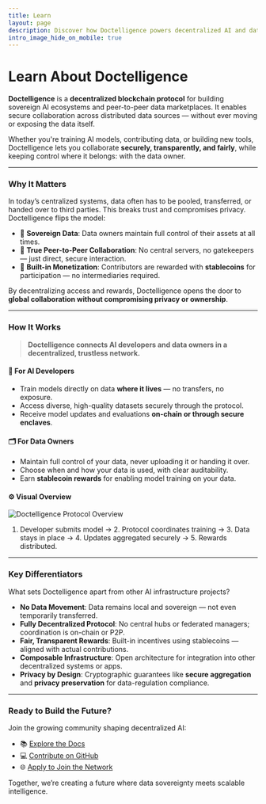 ```yaml
---
title: Learn  
layout: page  
description: Discover how Doctelligence powers decentralized AI and data collaboration through sovereign infrastructure.  
intro_image_hide_on_mobile: true  
---
```


# Learn About Doctelligence

**Doctelligence** is a **decentralized blockchain protocol** for building sovereign AI ecosystems and peer-to-peer data marketplaces. It enables secure collaboration across distributed data sources — without ever moving or exposing the data itself.

Whether you're training AI models, contributing data, or building new tools, Doctelligence lets you collaborate **securely, transparently, and fairly**, while keeping control where it belongs: with the data owner.

---

### Why It Matters

In today’s centralized systems, data often has to be pooled, transferred, or handed over to third parties. This breaks trust and compromises privacy. Doctelligence flips the model:

- 🔐 **Sovereign Data**: Data owners maintain full control of their assets at all times.
- 🤝 **True Peer-to-Peer Collaboration**: No central servers, no gatekeepers — just direct, secure interaction.
- 💸 **Built-in Monetization**: Contributors are rewarded with **stablecoins** for participation — no intermediaries required.

By decentralizing access and rewards, Doctelligence opens the door to **global collaboration without compromising privacy or ownership**.

---

### How It Works

> **Doctelligence connects AI developers and data owners in a decentralized, trustless network.**

#### 🧠 For AI Developers
- Train models directly on data **where it lives** — no transfers, no exposure.
- Access diverse, high-quality datasets securely through the protocol.
- Receive model updates and evaluations **on-chain or through secure enclaves**.

#### 🗂️ For Data Owners
- Maintain full control of your data, never uploading it or handing it over.
- Choose when and how your data is used, with clear auditability.
- Earn **stablecoin rewards** for enabling model training on your data.

#### ⚙️ Visual Overview

![Doctelligence Protocol Overview](https://doctelligence.github.io/images/illustrations/Figure%201.png)

1. Developer submits model → 2. Protocol coordinates training → 3. Data stays in place → 4. Updates aggregated securely → 5. Rewards distributed.

---

### Key Differentiators

What sets Doctelligence apart from other AI infrastructure projects?

- **No Data Movement**: Data remains local and sovereign — not even temporarily transferred.
- **Fully Decentralized Protocol**: No central hubs or federated managers; coordination is on-chain or P2P.
- **Fair, Transparent Rewards**: Built-in incentives using stablecoins — aligned with actual contributions.
- **Composable Infrastructure**: Open architecture for integration into other decentralized systems or apps.
- **Privacy by Design**: Cryptographic guarantees like **secure aggregation** and **privacy preservation** for data-regulation compliance.

---

### Ready to Build the Future?

Join the growing community shaping decentralized AI:

- 📚 [Explore the Docs](https://doctelligence.github.io/docs/)
- 💻 [Contribute on GitHub](https://github.com/Doctelligence)
- 🌐 [Apply to Join the Network](https://doctelligence.github.io/contact/)

Together, we’re creating a future where data sovereignty meets scalable intelligence.
